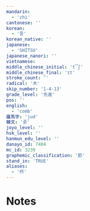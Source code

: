 ```yaml
---
mandarin:
  - 'zhì'
cantonese: ''
korean:
  - '즐'
korean_native: ''
japanese:
  - 'SHITSU'
japanese_nanori: ''
vietnamese:
middle_chinese_initial: 't͡ʃ'
middle_chinese_final: 'ɪt'
stroke_count: ''
radical: '木'
skip_number: '1-4-13'
grade_level: '先進'
pos: ''
english:
  - 'comb'
羅馬字: 'jud'
韓文: '줃'
joyo_level: ''
hsk_level: ''
hanmun_edu_level: ''
danayo_id: 7404
mc_id: 3239
graphemic_classification: '節'
stand_in: 'TRUE'
aliases:
  - '栉'
---
```


# Notes
